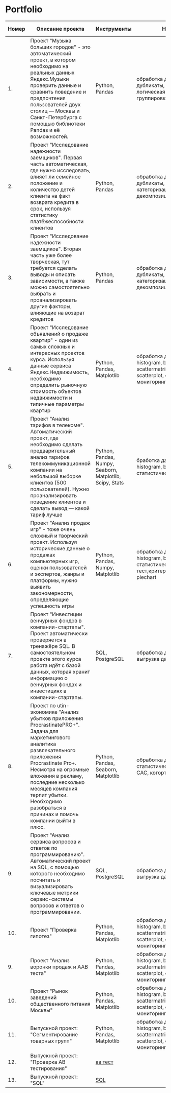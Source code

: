 # Portfolio

|Номер|Описание проекта|Инструменты|Навыки|Ссылка на проект|
|-----------|-----------|-----------|-----------|-----------|
|1.|Проект "Музыка больших городов" - это автоматический проект, в котором необходимо на реальных данных Яндекс.Музыки проверить данные и сравнить поведение и предпочтения пользователей двух столиц — Москвы и Санкт-Петербурга c помощью библиотеки Pandas и её возможностей.|Python, Pandas|обработка данных, дубликаты, пропуски, логическая индексация, группировка, сортировка|[Музыка больших городов](https://github.com/AnastasiaEfremovaS/Portfolio/blob/main/muzika_bolshih_gorodov.ipynb)|
|2.|Проект "Исследование надежности заемщиков". Первая часть автоматическая, где нужно исследовать, влияет ли семейное положение и количество детей клиента на факт возврата кредита в срок, используя статистику платёжеспособности клиентов |Python, Pandas|обработка данных, дубликаты, пропуски, категоризация, декомпозиция|[Исследование надежности 1 часть](https://github.com/AnastasiaEfremovaS/Portfolio/blob/main/2_credit_rating_1.ipynb)|
|3.|Проект "Исследование надежности заемщиков". Вторая часть уже более творческая, тут требуется сделать выводы и описать зависимости, а также можно самостоятельно выбрать и проанализировать другие факторы, влияющие на возврат кредитов |Python, Pandas|обработка данных, дубликаты, пропуски, категоризация, декомпозиция|[Исследование надежности 2 часть](https://github.com/AnastasiaEfremovaS/Portfolio/blob/main/2_credit_rating_2.ipynb)|
|4.|Проект "Исследование объявлений о продаже квартир" - один из самых сложных и интересных проектов курса. Используя данные сервиса Яндекс.Недвижимость, необходимо определить рыночную стоимость объектов недвижимости и типичные параметры квартир|Python, Pandas, Matplotlib|обработка данных, histogram, boxplot, scattermatrix,категоризация, scatterplot,  фрод-мониторинг|[Анализ рынка недвижимости](https://github.com/AnastasiaEfremovaS/Portfolio/blob/main/rynok_nedvijimosti.ipynb)|
|5.|Проект "Анализ тарифов в телекоме". Автоматический проект, где необходимо сделать предварительный анализ тарифов телекоммуникационной компании на небольшой выборке клиентов (500 пользователей). Нужно проанализировать поведение клиентов и сделать вывод — какой тариф лучше|Python, Pandas, Numpy, Seaborn, Matplotlib, Scipy, Stats|бработка данных, histogram, barplot, статистические тесты|[Анализ телекома](https://github.com/AnastasiaEfremovaS/Portfolio/blob/main/telekom.ipynb)|
|6.|Проект "Анализ продаж игр" - тоже очень сложный и творческий проект. Используя исторические данные о продажах компьютерных игр, оценки пользователей и экспертов, жанры и платформы, нужно выявить закономерности, определяющие успешность игры |Python, Pandas, Numpy, Matplotlib|обработка данных, histogram, boxplot, статистический тест,критерий Стьюдента, piechart|[Продажи игр](https://github.com/AnastasiaEfremovaS/Portfolio/blob/main/5_sborny_1.ipynb)|
|7.|Проект "Инвестиции венчурных фондов в компании-стартапы". Проект автоматически проверяется в тренажёре SQL. В самостоятельном проекте этого курса работа идёт с базой данных, которая хранит информацию о венчурных фондах и инвестициях в компании-стартапы. |SQL, PostgreSQL|обработка данных, выгрузка данных, SQL||
|8.|Проект по utin-экономике "Анализ убытков приложения ProcrastinatePRO+". Задача для маркетингового аналитика развлекательного приложения Procrastinate Pro+. Несмотря на огромные вложения в рекламу, последние несколько месяцев компания терпит убытки. Необходимо разобраться в причинах и помочь компании выйти в плюс.|Python, Pandas, Seaborn, Matplotlib|обработка данных, статистический тест, LTV, CAC, когортный анализ|[Анализ поведения пользователей](https://github.com/AnastasiaEfremovaS/Portfolio/blob/main/6_%D1%8E%D0%BD%D0%B8%D1%82-%D1%8D%D0%BA%D0%BE%D0%BD%D0%BE%D0%BC%D0%B8%D0%BA%D0%B0.ipynb)|
|9.|Проект "Анализ сервиса вопросов и ответов по программированию". Автоматический проект на SQL, с помощью которого необходимо посчитать и визуализировать ключевые метрики сервис-системы вопросов и ответов о программировании.|SQL, PostgreSQL|обработка данных, выгрузка данных, SQL||
|10.|Проект "Проверка гипотез"|Python, Pandas, Matplotlib|обработка данных, histogram, boxplot, scattermatrix,категоризация, scatterplot,  фрод-мониторинг|[Проверка гипотез и результата АВ теста|(https://github.com/AnastasiaEfremovaS/Portfolio/blob/main/7_%D0%BF%D1%80%D0%BE%D0%B2%D0%B5%D1%80%D0%BA%D0%B0_%D0%B3%D0%B8%D0%BF%D0%BE%D1%82%D0%B5%D0%B7.ipynb)|
|9.|Проект "Анализ воронки продаж и ААВ теста"|Python, Pandas, Matplotlib|обработка данных, histogram, boxplot, scattermatrix,категоризация, scatterplot,  фрод-мониторинг|[Воронка продаж и ААВ тест](https://github.com/AnastasiaEfremovaS/Portfolio/blob/main/8_sborny_2.ipynb)|
|10.|Проект "Рынок заведений общественного питания Москвы"|Python, Pandas, Matplotlib|обработка данных, histogram, boxplot, scattermatrix,категоризация, scatterplot,  фрод-мониторинг|[Общепит Москвы](https://github.com/AnastasiaEfremovaS/Portfolio/blob/main/9_obshepit_moskvy.ipynb)|
|11.|Выпускной проект: "Сегментирование товарных групп"|Python, Pandas, Matplotlib|обработка данных, histogram, boxplot, scattermatrix,категоризация, scatterplot,  фрод-мониторинг|[Сегментирование](https://github.com/AnastasiaEfremovaS/Portfolio/blob/main/10_vypusknoy_1.ipynb)|
|12.|Выпускной проект: "Проверка AB тестирования"|[ав тест](https://github.com/AnastasiaEfremovaS/Portfolio/blob/main/10_vypusknoy_2.ipynb)|
|13.|Выпускной проект: "SQL"|[SQL](https://github.com/AnastasiaEfremovaS/Portfolio/blob/main/10_vypusknoy_3.ipynb)|


